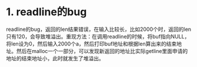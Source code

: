 # 1. readline的bug
readline的bug，返回的len结果错误，在输入比较长，比如2000个时，返回的len只有120，会导致堆溢出。重现方法：在调用readline的时候，将buf指向NULL，将len设为0，然后输入2000个a，然后打印buf地址和根据len算出来的结束地址。然后在malloc一个一部分，可以发现新返回的地址比实际getline里面申请的地址的结束地址小，此时就发生了堆溢出。
